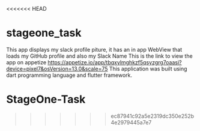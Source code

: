 <<<<<<< HEAD
# stageone_task

This app displays my slack profile piture, it has an in app WebView that loads my GitHub profile and also my Slack Name
This is the link to view the app on appetize https://appetize.io/app/tbqxylmghkzf5qsyzgrg7oaasi?device=pixel7&osVersion=13.0&scale=75 
This application was built using dart programming language and flutter framework.
# StageOne-Task
>>>>>>> ec87941c92a5e2319dc350e252b4e2979445a7e7
